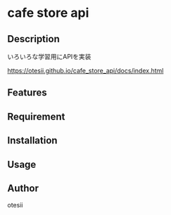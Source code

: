 # cafe store api
## Description
いろいろな学習用にAPIを実装

https://otesii.github.io/cafe_store_api/docs/index.html

## Features

## Requirement

## Installation

## Usage

## Author
otesii